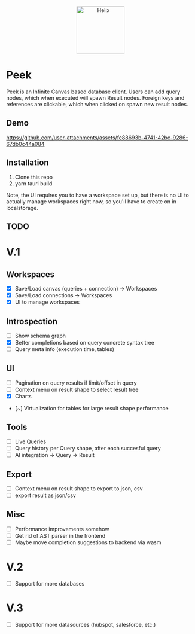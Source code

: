 <div align="center">

<picture>
  <source media="(prefers-color-scheme: dark)" srcset="https://github.com/user-attachments/assets/4fc87548-4fa8-446d-ad23-23dcc20dcf53">
  <source media="(prefers-color-scheme: light)" srcset="https://github.com/user-attachments/assets/4fc87548-4fa8-446d-ad23-23dcc20dcf53">
  <img alt="Helix" height="128" src="https://github.com/user-attachments/assets/4fc87548-4fa8-446d-ad23-23dcc20dcf53">
</picture>

</div>

# Peek

Peek is an Infinite Canvas based database client. Users can add query nodes, which when executed will spawn Result nodes. Foreign keys and references are clickable, which when clicked on spawn new result nodes.

## Demo

https://github.com/user-attachments/assets/fe88693b-4741-42bc-9286-67db0c44a084

## Installation

1. Clone this repo
2. yarn tauri build

Note, the UI requires you to have a workspace set up, but there is no UI to actually manage workspaces right now, so you'll have to create on in localstorage.

## TODO

# V.1

## Workspaces

- [x] Save/Load canvas (queries + connection) -> Workspaces
- [x] Save/Load connections -> Workspaces
- [x] UI to manage workspaces

## Introspection

- [ ] Show schema graph
- [x] Better completions based on query concrete syntax tree
- [ ] Query meta info (execution time, tables)

## UI

- [ ] Pagination on query results if limit/offset in query
- [ ] Context menu on result shape to select result tree
- [x] Charts
- [~] Virtualization for tables for large result shape performance

## Tools

- [ ] Live Queries
- [ ] Query history per Query shape, after each succesful query
- [ ] AI integration -> Query -> Result

## Export

- [ ] Context menu on result shape to export to json, csv
- [ ] export result as json/csv

## Misc

- [ ] Performance improvements somehow
- [ ] Get rid of AST parser in the frontend
- [ ] Maybe move completion suggestions to backend via wasm

# V.2

- [ ] Support for more databases

# V.3

- [ ] Support for more datasources (hubspot, salesforce, etc.)

